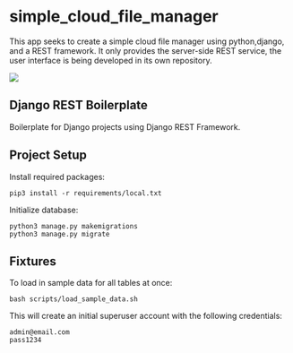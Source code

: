 # simple_cloud_file_manager

This app seeks to create a simple cloud file manager using python,django, and a REST framework. It only provides the server-side REST service, the user interface is being developed in its own repository.


![](http://i.imgur.com/W0vRSh7.png)

## Django REST Boilerplate

Boilerplate for Django projects using Django REST Framework.

## Project Setup

Install required packages:
```
pip3 install -r requirements/local.txt
```

Initialize database:
```
python3 manage.py makemigrations
python3 manage.py migrate
```

## Fixtures

To load in sample data for all tables at once:
```
bash scripts/load_sample_data.sh
```

This will create an initial superuser account with the following credentials:
```
admin@email.com
pass1234
```
